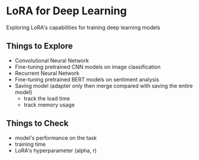 # LoRA for Deep Learning
Exploring LoRA's capabilities for training deep learning models

## Things to Explore
- Convolutional Neural Network
- Fine-tuning pretrained CNN models on image classification
- Recurrent Neural Network
- Fine-tuning pretrained BERT models on sentiment analysis
- Saving model (adapter only then merge compared with saving the entire model)
  - track the load time
  - track memory usage

## Things to Check
- model's performance on the task
- training time
- LoRA's hyperparameter (alpha, r)
